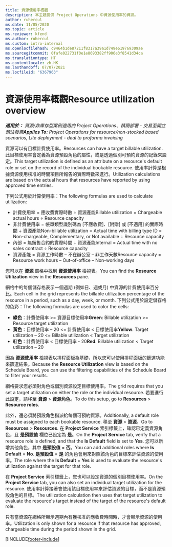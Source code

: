 ```yaml
---
title: 資源使用率概觀
description: 本主題提供 Project Operations 中資源使用率的資訊。
author: ruhercul
ms.date: 11/05/2020
ms.topic: article
ms.reviewer: kfend
ms.author: ruhercul
ms.custom: intro-internal
ms.openlocfilehash: c9464b1de87211f8317a39a1d749e619769309ae
ms.sourcegitcommit: 0fafe022731f0e1e8693382ff906e3f8541d34ca
ms.translationtype: HT
ms.contentlocale: zh-HK
ms.lasthandoff: 07/07/2021
ms.locfileid: "6367963"
---
```

# <a name="resource-utilization-overview"></a><span data-ttu-id="f2509-103">資源使用率概觀</span><span class="sxs-lookup"><span data-stu-id="f2509-103">Resource utilization overview</span></span>

<span data-ttu-id="f2509-104">_**適用於：** 資源/非庫存型案例適用的 Project Operations、精簡部署 - 交易至開立預估發票_</span><span class="sxs-lookup"><span data-stu-id="f2509-104">_**Applies To:** Project Operations for resource/non-stocked based scenarios, Lite deployment - deal to proforma invoicing_</span></span>

<span data-ttu-id="f2509-105">資源可以有目標計費使用率。</span><span class="sxs-lookup"><span data-stu-id="f2509-105">Resources can have a target billable utilization.</span></span> <span data-ttu-id="f2509-106">此目標使用率會定義為資源預設角色的屬性，或是透過個別可預約資源的記錄來設定。</span><span class="sxs-lookup"><span data-stu-id="f2509-106">This target utilization is defined as an attribute on a resource's default role or set on the record of the individual bookable resource.</span></span> <span data-ttu-id="f2509-107">使用率計算是根據資源使用核准的時間項目所報告的實際時數來進行。</span><span class="sxs-lookup"><span data-stu-id="f2509-107">Utilization calculations are based on the actual hours that resources have reported by using approved time entries.</span></span>

<span data-ttu-id="f2509-108">下列公式用於計算使用率：</span><span class="sxs-lookup"><span data-stu-id="f2509-108">The following formulas are used to calculate utilization:</span></span>

  - <span data-ttu-id="f2509-109">計費使用率 = 應收費實際時數 ÷ 資源產能</span><span class="sxs-lookup"><span data-stu-id="f2509-109">Billable utilization = Chargeable actual hours ÷ Resource capacity</span></span>
  - <span data-ttu-id="f2509-110">非計費使用率 = 帳單類型識別碼為 [不應收費]、[附贈] 或 [不適用] 的實際時間 ÷ 資源產能</span><span class="sxs-lookup"><span data-stu-id="f2509-110">Non-billable utilization = Actual time with billing type ID = Non-chargeable, Complementary, or Not available ÷ Resource capacity</span></span>
  - <span data-ttu-id="f2509-111">內部 = 無銷售合約的實際時間 ÷ 資源產能</span><span class="sxs-lookup"><span data-stu-id="f2509-111">Internal = Actual time with no sales contract ÷ Resource capacity</span></span>
  - <span data-ttu-id="f2509-112">資源產能 = 資源工作時數 – 不在辦公室 – 非工作天數</span><span class="sxs-lookup"><span data-stu-id="f2509-112">Resource capacity = Resource work hours – Out-of-office – Non-working days</span></span>

<span data-ttu-id="f2509-113">您可以在 **資源** 窗格中找到 **資源使用率** 檢視表。</span><span class="sxs-lookup"><span data-stu-id="f2509-113">You can find the **Resource Utilization** view in the **Resources** pane.</span></span>

<span data-ttu-id="f2509-114">網格中的每個儲存格表示一個週期 (例如日、週或月) 中資源的計費使用率百分比。</span><span class="sxs-lookup"><span data-stu-id="f2509-114">Each cell in the grid represents the billable utilization percentage of the resource in a period, such as a day, week, or month.</span></span> <span data-ttu-id="f2509-115">下列公式用於設定儲存格的色彩：</span><span class="sxs-lookup"><span data-stu-id="f2509-115">The following formulas are used to color the cells:</span></span>

  - <span data-ttu-id="f2509-116">**綠色**：計費使用率 >= 資源目標使用率</span><span class="sxs-lookup"><span data-stu-id="f2509-116">**Green**: Billable utilization >= Resource target utilization</span></span>
  - <span data-ttu-id="f2509-117">**黃色**：目標使用率 – 20 <= 計費使用率 < 目標使用率</span><span class="sxs-lookup"><span data-stu-id="f2509-117">**Yellow**: Target utilization – 20 <= Billable utilization < Target utilization</span></span>
  - <span data-ttu-id="f2509-118">**紅色**：計費使用率 < 目標使用率 - 20</span><span class="sxs-lookup"><span data-stu-id="f2509-118">**Red**: Billable utilization < Target utilization – 20</span></span>

<span data-ttu-id="f2509-119">因為 **資源使用率** 檢視表以排程面板為基礎，所以您可以使用排程面板的篩選功能來篩選結果。</span><span class="sxs-lookup"><span data-stu-id="f2509-119">Because the **Resource Utilization** view is based on the Schedule Board, you can use the filtering capabilities of the Schedule Board to filter your results.</span></span>

<span data-ttu-id="f2509-120">網格要求您必須對角色或個別資源設定目標使用率。</span><span class="sxs-lookup"><span data-stu-id="f2509-120">The grid requires that you set a target utilization on either the role or the individual resource.</span></span> <span data-ttu-id="f2509-121">若要進行此設定，請移至 **資源** > **資源角色**。</span><span class="sxs-lookup"><span data-stu-id="f2509-121">To do this setup, go to **Resources** > **Resource roles**.</span></span>

<span data-ttu-id="f2509-122">此外，還必須將預設角色指派給每個可預約資源。</span><span class="sxs-lookup"><span data-stu-id="f2509-122">Additionally, a default role must be assigned to each bookable resource.</span></span> <span data-ttu-id="f2509-123">移至 **資源** > **資源**。</span><span class="sxs-lookup"><span data-stu-id="f2509-123">Go to **Resources** > **Resources**.</span></span> <span data-ttu-id="f2509-124">在 **Project Service** 索引標籤上，確認已定義資源角色，且 **是預設值** 欄位已設定為 **是**。</span><span class="sxs-lookup"><span data-stu-id="f2509-124">On the **Project Service** tab, verify that a resource role is defined, and that the **Is Default** field is set to **Yes**.</span></span> <span data-ttu-id="f2509-125">您可以新增其他角色，其中 **是預設值** = **否**。</span><span class="sxs-lookup"><span data-stu-id="f2509-125">You can add additional roles where **Is Default** = **No**.</span></span> <span data-ttu-id="f2509-126">**是預設值** = **是** 的角色會用來對照該角色的目標來評估資源的使用率。</span><span class="sxs-lookup"><span data-stu-id="f2509-126">The role where the **Is Default** = **Yes** is used to evaluate the resource's utilization against the target for that role.</span></span>

<span data-ttu-id="f2509-127">在 **Project Service** 索引標籤上，您也可以設定資源的個別目標使用率。</span><span class="sxs-lookup"><span data-stu-id="f2509-127">On the **Project Service** tab, you can also set an individual target utilization for the resource.</span></span> <span data-ttu-id="f2509-128">使用率計算接著會使用該目標使用率來評估資源的目標，而不是資源預設角色的目標。</span><span class="sxs-lookup"><span data-stu-id="f2509-128">The utilization calculation then uses that target utilization to evaluate the resource's target instead of the target of the resource's default role.</span></span>

<span data-ttu-id="f2509-129">只有當資源在網格所顯示週期內有獲核准的應收費時間時，才會顯示資源的使用率。</span><span class="sxs-lookup"><span data-stu-id="f2509-129">Utilization is only shown for a resource if that resource has approved, chargeable time during the period shown in the grid.</span></span>


[!INCLUDE[footer-include](../includes/footer-banner.md)]